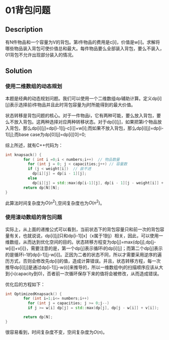 # 01背包问题

## Description 

有N件物品和一个容量为V的背包。第i件物品的费用是c[i]，价值是w[i]。求解将哪些物品装入背包可使价值总和最大。每件物品要么全部装入背包，要么不装入，01背包不允许出现部分装入的情况。

## Solution

### 使用二维数组的动态规划

本题是经典的动态规划问题。我们可以使用一个二维数组dp辅助计算。定义dp[i][j]表示选择前i件物品并且此时背包容量为j时所能得到的最大价值。

状态转移是背包问题的核心。对于一件物品i，它有两种可能，要么放入背包，要么不放入背包。这两种选择对应两种转移状态。对于dp[i][j]，如果把第i个物品放入背包，那么dp[i][j]=dp[i-1][j-c[i]]+w[i];而如果不放入背包，那么dp[i][j]=dp[i-1][j];而base case为dp[0][j]=dp[i][0]=0;

综上所述，就有C++代码为：

```c++
int knapsack() {
        for ( int i =0;i < numbers;i++)  // 物品数量
          for (int j = 0; j < capacities;j++) // 容量数
          if (j < weight[i])  // 装不进
            dp[i][j] = dp[i - 1][j];
          else
            dp[i][j] = std::max(dp[i-1][j], dp[i - 1][j - weight[i]] + value[i]);  // 装得进，取大者
        return dp[N][N];
}
```

此算法时间复杂度为$O(n^2)$,空间复杂度也为$O(n^2)$。

### 使用滚动数组的背包问题

实际上，从上面的递推公式可以看到，当前状态下的背包容量只和前一次的背包容量有关，也就说说，dp[i][j]只和dp[i-1][x]（x属于1到j）相关，因此，可以使用一维数组，从而达到优化空间的目的。状态转移方程变为dp[j]=max{dp[j],dp[j-w[i]]+v[i]}，需要注意的是，第一个dp[j]表示循环i的dp[i][j]；而第二个dp[j]表示的是循环i-1的dp[i-1][j-w[i]]。正因为二者的状态不同，所以才需要采用逆序的遍历方式，否则会修改先dp[i]的值，造成计算错误。并且，状态转移方程，每一次推导dp[i][j]是通过dp[i-1][j-w(i)]来推导的，所以一维数组中j的扫描顺序应该从大到小(capacity到0)，否者前一次循环保存下来的值将会被修改，从而造成错误。

优化后的方程如下：

```c++
int OptimizedKnapsack() {
        for (int i=1;i<= numbers;i++)
          for (int j = capacities; j >= 0;j--) 
          if j >= w[i] dp[j] = std::max(dp[j], dp[j - w[i]] + v[i]);

        return dp[N];
}

```
很容易看到，时间复杂度不变，空间复杂度为$O(n)$。